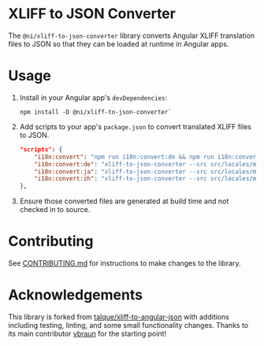 # XLIFF to JSON Converter

The `@ni/xliff-to-json-converter` library converts Angular XLIFF translation files to JSON so that they can be loaded at runtime in Angular apps.

# Usage

1. Install in your Angular app's `devDependencies`:

    ```
    npm install -D @ni/xliff-to-json-converter`
    ```

2. Add scripts to your app's `package.json` to convert translated XLIFF files to JSON.

    ```json
    "scripts": {
        "i18n:convert": "npm run i18n:convert:de && npm run i18n:convert:ja && npm run i18n:convert:zh",
        "i18n:convert:de": "xliff-to-json-converter --src src/locales/messages.de.xlf --dst src/locales/messages.de.json",
        "i18n:convert:ja": "xliff-to-json-converter --src src/locales/messages.ja.xlf --dst src/locales/messages.ja.json",
        "i18n:convert:zh": "xliff-to-json-converter --src src/locales/messages.zh.xlf --dst src/locales/messages.zh.json",
    },
    ```

3. Ensure those converted files are generated at build time and not checked in to source.

# Contributing

See [CONTRIBUTING.md](/packages/xliff-to-json-converter/CONTRIBUTING.md) for instructions to make changes to the library.

# Acknowledgements

This library is forked from [talque/xliff-to-angular-json](https://github.com/talque/xliff-to-angular-json) with additions including testing, linting, and some small functionality changes. Thanks to its main contributor [vbraun](https://github.com/vbraun) for the starting point!